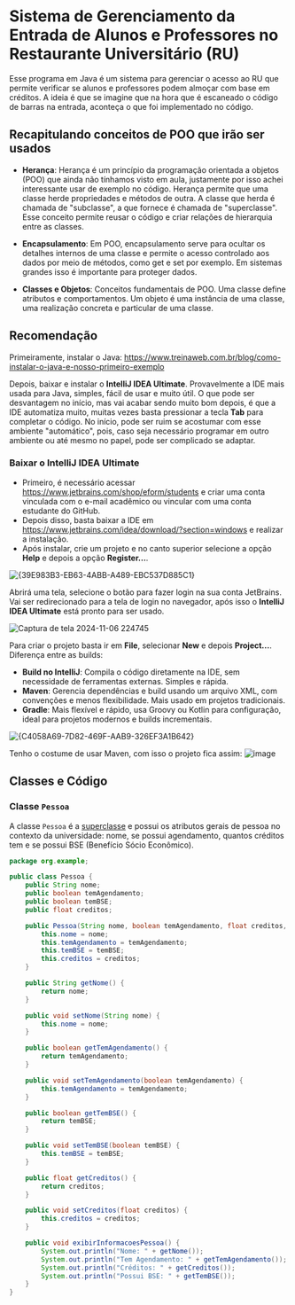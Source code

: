 


# Sistema de Gerenciamento da Entrada de Alunos e Professores no Restaurante Universitário (RU)
Esse programa em Java é um sistema para gerenciar o acesso ao RU que permite verificar se alunos e professores podem almoçar com base em créditos. A ideia é que se imagine que na hora que é escaneado o código de barras na entrada, aconteça o que foi implementado no código.

## Recapitulando conceitos de POO que irão ser usados
-   **Herança**: Herança é um princípio da programação orientada a objetos (POO) que ainda não tínhamos visto em aula, justamente por isso achei interessante usar de exemplo no código. Herança permite que uma classe herde propriedades e métodos de outra. A classe que herda é chamada de "subclasse", a que fornece é chamada de "superclasse". Esse conceito permite reusar o código e criar relações de hierarquia entre as classes.
    
-   **Encapsulamento**: Em POO, encapsulamento serve para ocultar os detalhes internos de uma classe e permite o acesso controlado aos dados por meio de métodos, como get e set por exemplo. Em sistemas grandes isso é importante para proteger dados.
-   **Classes e Objetos**: Conceitos fundamentais de POO. Uma classe define atributos e comportamentos. Um objeto é uma instância de uma classe, uma realização concreta e particular de uma classe.


## Recomendação
Primeiramente, instalar o Java: 
https://www.treinaweb.com.br/blog/como-instalar-o-java-e-nosso-primeiro-exemplo

Depois, baixar e instalar o **IntelliJ IDEA Ultimate**. Provavelmente a IDE mais usada para Java, simples, fácil de usar e muito útil. O que pode ser desvantagem  no início, mas vai acabar sendo muito bom depois, é que a IDE automatiza muito, muitas vezes basta pressionar a tecla **Tab** para completar o código. No início, pode ser ruim se acostumar com esse ambiente "automático", pois, caso seja necessário programar em outro ambiente ou até mesmo no papel, pode ser complicado se adaptar.

### Baixar o IntelliJ IDEA Ultimate

- Primeiro, é necessário acessar https://www.jetbrains.com/shop/eform/students e criar uma conta vinculada com o e-mail acadêmico ou vincular com uma conta estudante do GitHub.
- Depois disso, basta baixar a IDE em https://www.jetbrains.com/idea/download/?section=windows e realizar a instalação.
- Após instalar, crie um projeto e no canto superior selecione a opção **Help** e depois a opção **Register...**.

![{39E983B3-EB63-4ABB-A489-EBC537D885C1}](https://github.com/user-attachments/assets/423374a0-4c58-48d0-b40d-e3aab89630f6)

Abrirá uma tela, selecione o botão para fazer login na sua conta JetBrains. Vai ser redirecionado para a tela de login no navegador, após isso o **IntelliJ IDEA Ultimate** está pronto para ser usado.

![Captura de tela 2024-11-06 224745](https://github.com/user-attachments/assets/b7522659-e064-47b7-8ab7-1f533061047b)

Para criar o projeto basta ir em **File**,  selecionar **New** e depois **Project...**.  Diferença entre as builds: 
-   **Build no IntelliJ**: Compila o código diretamente na IDE, sem necessidade de ferramentas externas. Simples e rápida.
-   **Maven**: Gerencia dependências e build usando um arquivo XML, com convenções e menos flexibilidade. Mais usado em projetos tradicionais.
-   **Gradle**: Mais flexível e rápido, usa Groovy ou Kotlin para configuração, ideal para projetos modernos e builds incrementais.

![{C4058A69-7D82-469F-AAB9-326EF3A1B642}](https://github.com/user-attachments/assets/08e44e69-c6bf-4fa5-b097-817e114af47c)

Tenho o costume de usar Maven, com isso o projeto fica assim:
![image](https://github.com/user-attachments/assets/076a65cb-7c34-44a9-af9b-52ca9f9d79d8)




## Classes e Código

### Classe `Pessoa`

A classe `Pessoa` é a [superclasse](https://www.inf.pucrs.br/flash/lapro2/lapro2_heranca.pdf) e possui os atributos gerais de pessoa no contexto da universidade: nome, se possui agendamento, quantos créditos tem e se possui BSE (Benefício Sócio Econômico).

```java
package org.example;

public class Pessoa {
    public String nome;
    public boolean temAgendamento;
    public boolean temBSE;
    public float creditos;

    public Pessoa(String nome, boolean temAgendamento, float creditos, boolean temBSE) {
        this.nome = nome;
        this.temAgendamento = temAgendamento;
        this.temBSE = temBSE;
        this.creditos = creditos;
    }

    public String getNome() {
        return nome;
    }

    public void setNome(String nome) {
        this.nome = nome;
    }

    public boolean getTemAgendamento() {
        return temAgendamento;
    }

    public void setTemAgendamento(boolean temAgendamento) {
        this.temAgendamento = temAgendamento;
    }

    public boolean getTemBSE() {
        return temBSE;
    }

    public void setTemBSE(boolean temBSE) {
        this.temBSE = temBSE;
    }

    public float getCreditos() {
        return creditos;
    }

    public void setCreditos(float creditos) {
        this.creditos = creditos;
    }

    public void exibirInformacoesPessoa() {
        System.out.println("Nome: " + getNome());
        System.out.println("Tem Agendamento: " + getTemAgendamento());
        System.out.println("Créditos: " + getCreditos());
        System.out.println("Possui BSE: " + getTemBSE());
    }
}
```


